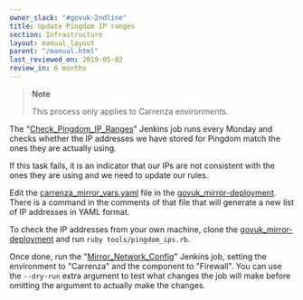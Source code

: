 ```yaml
---
owner_slack: "#govuk-2ndline"
title: Update Pingdom IP ranges
section: Infrastructure
layout: manual_layout
parent: "/manual.html"
last_reviewed_on: 2019-05-02
review_in: 6 months
---
```


> **Note**
>
> This process only applies to Carrenza environments.

The "[Check_Pingdom_IP_Ranges][check-pingdom-ip-ranges-jenkins]" Jenkins
job runs every Monday and checks whether the IP addresses we have stored
for Pingdom match the ones they are actually using.

If this task fails, it is an indicator that our IPs are not consistent with
the ones they are using and we need to update our rules.

Edit the [carrenza_mirror_vars.yaml][carrenza] file in the
[govuk_mirror-deployment][mirror-repo]. There is a command in the comments of
that file that will generate a new list of IP addresses in YAML format.

To check the IP addresses from your own machine, clone the
[govuk_mirror-deployment][mirror-repo] and run `ruby tools/pingdom_ips.rb`.

Once done, run the "[Mirror_Network_Config][mirror-network-config-jenkins]"
Jenkins job, setting the environment to "Carrenza" and the component to
"Firewall". You can use the `--dry-run` extra argument to test what changes
the job will make before omitting the argument to actually make the changes.

[check-pingdom-ip-ranges-jenkins]: https://deploy.publishing.service.gov.uk/job/Check_Pingdom_IP_Ranges/
[mirror-repo]: https://github.com/alphagov/govuk_mirror-deployment
[carrenza]: https://github.com/alphagov/govuk_mirror-deployment/blob/master/vcloud-edge_gateway/vars/carrenza_mirror_vars.yaml
[mirror-network-config-jenkins]: https://deploy.publishing.service.gov.uk/job/Mirror_Network_Config/
